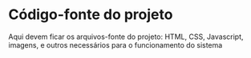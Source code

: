 # Código-fonte do projeto

Aqui devem ficar os arquivos-fonte do projeto: HTML, CSS, Javascript, imagens, e outros necessários para o 
funcionamento do sistema